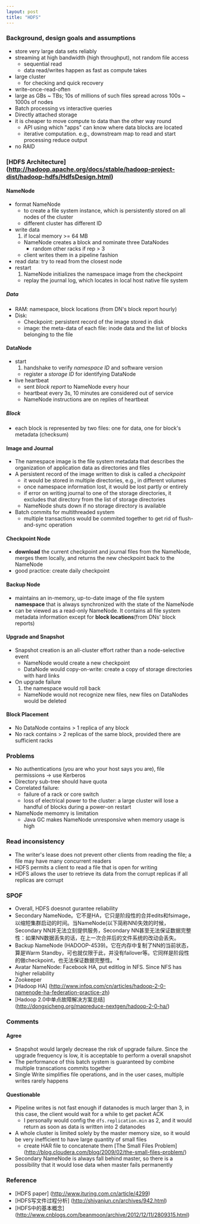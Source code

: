 ```yaml
---
layout: post
title: "HDFS"
---
```


### Background, design goals and assumptions
* store very large data sets reliably
* streaming at high bandwidth (high throughput), not random file access
    * sequential read
    * data read/writes happen as fast as compute takes
* large cluster
    * for checking and quick recovery
* write-once-read-often
* large as GBs ~ TBs; 10s of millions of such files spread across 100s ~ 1000s of nodes
* Batch processing vs interactive queries
* Directly attached storage
* it is cheaper to move compute to data than the other way round
    * API using which "apps" can know where data blocks are located
    * iterative computation. e.g., downstream map to read and start processing reduce output
* no RAID

### [HDFS Architecture] (http://hadoop.apache.org/docs/stable/hadoop-project-dist/hadoop-hdfs/HdfsDesign.html)

#### NameNode
* format NameNode
    * to create a file system instance, which is persistently stored on all nodes of the cluster
    * different cluster has different ID
* write data
    1. if local memory >= 64 MB
    * NameNode creates a block and nominate three DataNodes
        * random other racks if rep > 3
    * client writes them in a pipeline fashion
* read data: try to read from the closest node
* restart
    1. NameNode initializes the namespace image from the checkpoint
    - replay the journal log, which locates in local host native file system

##### Data
* RAM: namespace, block locations (from DN's block report hourly)
* Disk:
    * Checkpoint: persistent record of the image stored in disk
    * image: the meta-data of each file: inode data and the list of blocks belonging to the file

#### DataNode
* start
    1. handshake to verify *namespace ID* and software version
    - register a *storage ID* for identifying DataNode
* live heartbeat
    * sent *block report* to NameNode every hour
    * heartbeat every 3s, 10 minutes are considered out of service
    * NameNode instructions are on replies of heartbeat

##### Block
* each block is represented by two files: one for data, one for block's metadata (checksum)

#### Image and Journal
* The namespace image is the file system metadata that describes the organization of application data as directories and files
* A persistent record of the image written to disk is called a *checkpoint*
    * it would be stored in multiple directories, e.g., in different volumes
    * once namespace information lost, it would be lost partly or entirely
    * if error on writing journal to one of the storage directories, it excludes that directory from the list of storage directories
    * NameNode shuts down if no storage directory is available
* Batch commits for multithreaded system
    * multiple transactions would be commited together to get rid of flush-and-sync operation

#### Checkpoint Node
* **download** the current checkpoint and journal files from the NameNode, merges them locally, and returns the new checkpoint back to the NameNode
* good practice: create daily checkpoint

#### Backup Node
* maintains an in-memory, up-to-date image of the file system **namespace** that is always synchronized with the state of the NameNode
* can be viewed as a read-only NameNode. It contains all file system metadata information except for **block locations**(from DNs' block reports)

#### Upgrade and Snapshot
* Snapshot creation is an all-cluster effort rather than a node-selective event
    * NameNode would create a new checkpoint
    * DataNode would copy-on-write: create a copy of storage directories with hard links
* On upgrade failure
    1. the namespace would roll back
    - NameNode would not recognize new files, new files on DataNodes would be deleted

#### Block Placement
* No DataNode contains > 1 replica of any block
* No rack contains > 2 replicas of the same block, provided there are sufficient racks


### Problems
* No authentications (you are who your host says you are), file permissions -> use Kerberos
* Directory sub-tree should have quota
* Correlated failure:
    * failure of a rack or core switch
    * loss of electrical power to the cluster: a large cluster will lose a handful of blocks during a power-on restart
* NameNode memomry is limitation
    * Java GC makes NameNode unresponsive when memory usage is high

### Read inconsistency
* The writer's lease does not prevent other clients from reading the file; a file may have many concurrent readers
* HDFS permits a client to read a file that is open for writing
* HDFS allows the user to retrieve its data from the corrupt replicas if all replicas are corrupt

### SPOF
* Overall, HDFS doesnot gurantee reliability
* Secondary NameNode。它不是HA，它只是阶段性的合并edits和fsimage，以缩短集群启动的时间。当NameNode(以下简称NN)失效的时候，Secondary NN并无法立刻提供服务，Secondary NN甚至无法保证数据完整性：如果NN数据丢失的话，在上一次合并后的文件系统的改动会丢失。
* Backup NameNode (HADOOP-4539)。它在内存中复制了NN的当前状态，算是Warm Standby，可也就仅限于此，并没有failover等。它同样是阶段性的做checkpoint，也无法保证数据完整性。
    * 
* Avatar NameNode: Facebook HA, put editlog in NFS. Since NFS has higher reliability
* Zookeeper
* [Hadoop HA] (http://www.infoq.com/cn/articles/hadoop-2-0-namenode-ha-federation-practice-zh)
* [Hadoop 2.0中单点故障解决方案总结] (http://dongxicheng.org/mapreduce-nextgen/hadoop-2-0-ha/)


### Comments
#### Agree
* Snapshot would largely decrease the risk of upgrade failure. Since the upgrade frequency is low, it is acceptable to perform a overall snapshot
* The performance of this batch system is guaranteed by combine multiple transcations commits together
* Single Write simplifies file operations, and in the user cases, multiple writes rarely happens

#### Questionable
* Pipeline writes is not fast enough if datanodes is much larger than 3, in this case, the client would wait for a while to get packet ACK
    * I personally would config the `dfs.replication.min` as 2, and it would return as soon as data is written into 2 datanodes
* A whole cluster is limited solely by the master memory size, so it would be very inefficient to have large quantity of small files
    * create HAR file to concatenate them [The Small Files Problem] (http://blog.cloudera.com/blog/2009/02/the-small-files-problem/)
* Secondary NameNode is always fall behind master, so there is a possibility that it would lose data when master fails permanently

### Reference
* [HDFS paper] (http://www.ituring.com.cn/article/4299)
* [HDFS写文件过程分析] (http://shiyanjun.cn/archives/942.html)
* [HDFS中的基本概念] (http://www.cnblogs.com/beanmoon/archive/2012/12/11/2809315.html)

